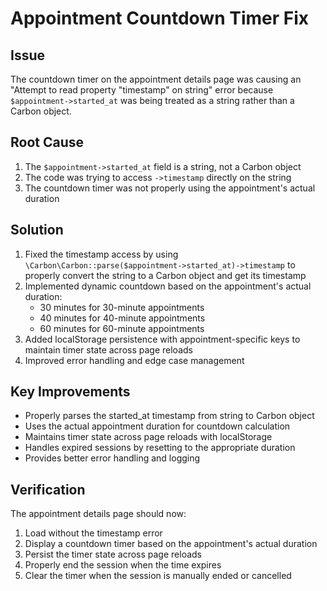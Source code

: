 # Appointment Countdown Timer Fix

## Issue
The countdown timer on the appointment details page was causing an "Attempt to read property "timestamp" on string" error because `$appointment->started_at` was being treated as a string rather than a Carbon object.

## Root Cause
1. The `$appointment->started_at` field is a string, not a Carbon object
2. The code was trying to access `->timestamp` directly on the string
3. The countdown timer was not properly using the appointment's actual duration

## Solution
1. Fixed the timestamp access by using `\Carbon\Carbon::parse($appointment->started_at)->timestamp` to properly convert the string to a Carbon object and get its timestamp
2. Implemented dynamic countdown based on the appointment's actual duration:
   - 30 minutes for 30-minute appointments
   - 40 minutes for 40-minute appointments
   - 60 minutes for 60-minute appointments
3. Added localStorage persistence with appointment-specific keys to maintain timer state across page reloads
4. Improved error handling and edge case management

## Key Improvements
- Properly parses the started_at timestamp from string to Carbon object
- Uses the actual appointment duration for countdown calculation
- Maintains timer state across page reloads with localStorage
- Handles expired sessions by resetting to the appropriate duration
- Provides better error handling and logging

## Verification
The appointment details page should now:
1. Load without the timestamp error
2. Display a countdown timer based on the appointment's actual duration
3. Persist the timer state across page reloads
4. Properly end the session when the time expires
5. Clear the timer when the session is manually ended or cancelled